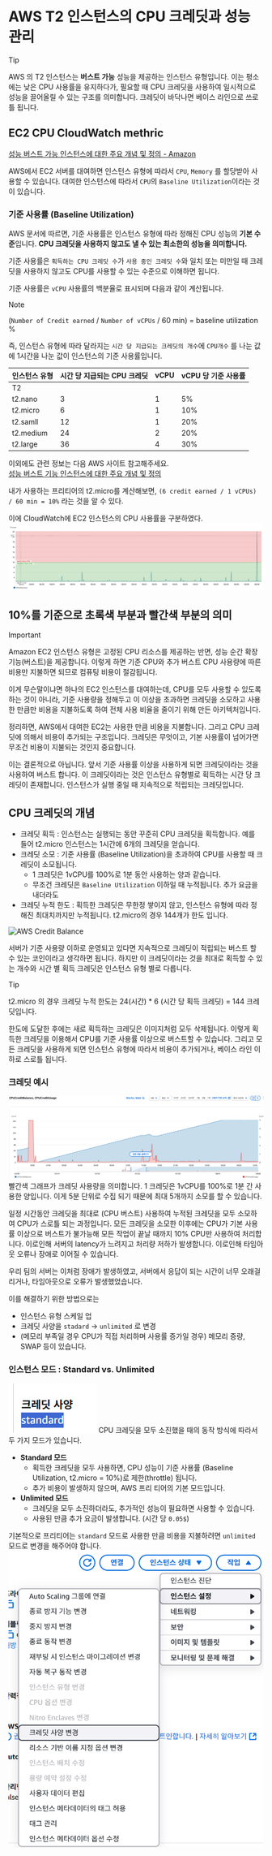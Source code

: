 # AWS T2 인스턴스의 CPU 크레딧과 성능 관리

> [!TIP]
> AWS 의 T2 인스턴스는 **버스트 가능** 성능을 제공하는 인스턴스 유형입니다. 이는 평소에는 낮은 CPU 사용률을 유지하다가, 필요할 때 CPU 크레딧을 사용하여 일시적으로 성능을 끌어올릴 수 있는 구조를 의미합니다. 크레딧이 바닥나면 베이스 라인으로 쓰로틀 됩니다.

## EC2 CPU CloudWatch methric

[성능 버스트 가능 인스턴스에 대한 주요 개념 및 정의 - Amazon](https://docs.aws.amazon.com/ko_kr/AWSEC2/latest/UserGuide/burstable-credits-baseline-concepts.html)

AWS에서 EC2 서버를 대여하면 인스턴스 유형에 따라서 `CPU`, `Memory` 를 할당받아 사용할 수 있습니다. 대여한 인스턴스에 따라서 `CPU`의 `Baseline Utilization`이라는 것이 있습니다.

### 기준 사용률 (Baseline Utilization)

AWS 문서에 따르면, 기준 사용률은 인스턴스 유형에 따라 정해진 CPU 성능의 **기본 수준**입니다. **CPU 크레딧을 사용하지 않고도 낼 수 있는 최소한의 성능을 의미합니다.**

기준 사용률은 `획득하는 CPU 크레딧 수`가 `사용 중인 크레딧 수`와 일치 또는 미만일 때 크레딧을 사용하지 않고도 CPU를 사용할 수 있는 수준으로 이해하면 됩니다.

기준 사용률은 `vCPU` 사용률의 백분율로 표시되며 다음과 같이 계산됩니다.

> [!NOTE]
> (`Number of Credit earned` / `Number of vCPUs` / 60 min) = baseline utilization %

즉, 인스턴스 유형에 따라 달라지는 `시간 당 지급되는 크레딧의 개수`에 `CPU개수` 를 나눈 값에 1시간을 나눈 값이 인스턴스의 기준 사용률입니다.

| 인스턴스 유형 | 시간 당 지급되는 CPU 크레딧 | vCPU | vCPU 당 기준 사용률 |
| ------------- | --------------------------- | ---- | ------------------- |
| T2            |                             |      |                     |
| t2.nano       | 3                           | 1    | 5%                  |
| t2.micro      | 6                           | 1    | 10%                 |
| t2.samll      | 12                          | 1    | 20%                 |
| t2.medium     | 24                          | 2    | 20%                 |
| t2.large      | 36                          | 4    | 30%                 |

이외에도 관련 정보는 다음 AWS 사이트 참고해주세요.  
[성능 버스트 기능 인스턴스에 대한 주요 개념 및 정의](https://docs.aws.amazon.com/ko_kr/AWSEC2/latest/UserGuide/burstable-credits-baseline-concepts.html#earning-CPU-credits)

내가 사용하는 프리티어의 t2.micro를 계산해보면,
`(6 credit earned / 1 vCPUs) / 60 min = 10%` 라는 것을 알 수 있다.

이에 CloudWatch에 EC2 인스턴스의 CPU 사용률을 구분하였다.
![cpu-utilization](../images/aws/cpu-baseline.png)

## 10%를 기준으로 초록색 부분과 빨간색 부분의 의미

> [!IMPORTANT]
> Amazon EC2 인스턴스 유형은 고정된 CPU 리소스를 제공하는 반면, 성능 순간 확장 기능(버스트)을 제공합니다. 이렇게 하면 기준 CPU와 추가 버스트 CPU 사용량에 따른 비용만 지불하면 되므로 컴퓨팅 비용이 절감됩니다.

이게 무슨말이냐면 하나의 EC2 인스턴스를 대여하는데, CPU를 모두 사용할 수 있도록 하는 것이 아니라, 기준 사용량을 정해두고 이 이상을 초과하면 크레딧을 소모하고 사용한 만큼만 비용을 지불하도록 하여 전체 사용 비율을 줄이기 위해 만든 아키텍처입니다.

정리하면, AWS에서 대여한 EC2는 사용한 만큼 비용을 지불합니다. 그리고 CPU 크레딧에 의해서 비용이 추가되는 구조입니다. 크레딧은 무엇이고, 기본 사용률이 넘어가면 무조건 비용이 지불되는 것인지 중요합니다.

이는 결론적으로 아닙니다. 앞서 기준 사용률 이상을 사용하게 되면 크레딧이라는 것을 사용하여 버스트 합니다. 이 크레딧이라는 것은 인스턴스 유형별로 획득하는 시간 당 크레딧이 존재합니다. 인스턴스가 실행 중일 때 지속적으로 적립되는 크레딧입니다.

## CPU 크레딧의 개념

- 크레딧 획득 : 인스턴스는 실행되는 동안 꾸준히 CPU 크레딧을 획득합니다. 예를 들어 t2.micro 인스턴스는 1시간에 6개의 크레딧을 얻습니다.
- 크레딧 소모 : 기준 사용률 (Baseline Utilization)을 초과하여 CPU를 사용할 때 크레딧이 소모됩니다.
  - 1 크레딧은 1vCPU를 100%로 1분 동안 사용하는 양과 같습니다.
  - 무조건 크레딧은 `Baseline Utilization` 이하일 때 누적됩니다. 추가 요금을 내더라도
- 크레딧 누적 한도 : 획득한 크레딧은 무한정 쌓이지 않고, 인스턴스 유형에 따라 정해진 최대치까지만 누적됩니다. t2.micro의 경우 144개가 한도 입니다.

![AWS Credit Balance](https://docs.aws.amazon.com/ko_kr/AWSEC2/latest/UserGuide/images/t2-t3-bucket.png)

서버가 기준 사용량 이하로 운영되고 있다면 지속적으로 크레딧이 적립되는 버스트 할 수 있는 코인이라고 생각하면 됩니다. 하지만 이 크레딧이라는 것을 최대로 획득할 수 있는 개수와 시간 별 획득 크레딧은 인스턴스 유형 별로 다릅니다.

> [!TIP]
> t2.micro 의 경우 크레딧 누적 한도는 24(시간) \* 6 (시간 당 획득 크레딧) = 144 크레딧입니다.

한도에 도달한 후에는 새로 획득하는 크레딧은 이미지처럼 모두 삭제됩니다. 이렇게 획득한 크레딧을 이용해서 CPU를 기준 사용률 이상으로 버스트할 수 있습니다. 그리고 모든 크레딧을 사용하게 되면 인스턴스 유형에 따라서 비용이 추가되거나, 베이스 라인 이하로 스로틀 됩니다.

### 크레딧 예시

![AWS-Credit 사용률, 누적량](../images/aws/credit-throttle.png)
빨간색 그래프가 크레딧 사용량을 의미합니다. 1 크레딧은 1vCPU를 100%로 1분 간 사용한 양입니다. 이게 5분 단위로 수집 되기 때문에 최대 5개까지 소모를 할 수 있습니다.

일정 시간동안 크레딧을 최대로 (CPU 버스트) 사용하여 누적된 크레딧을 모두 소모하여 CPU가 스로틀 되는 과정입니다. 모든 크레딧을 소모한 이후에는 CPU가 기본 사용률 이상으로 버스트가 불가능해 모든 작업이 끝날 때까지 10% CPU만 사용하여 처리합니다. 이로인해 서버의 latency가 느려지고 처리량 저하가 발생합니다. 이로인해 타임아웃 오류나 장애로 이어질 수 있습니다.

우리 팀의 서버는 이처럼 장애가 발생하였고, 서버에서 응답이 되는 시간이 너무 오래걸리거나, 타임아웃으로 오류가 발생했었습니다.

이를 해결하기 위한 방법으로는

- 인스턴스 유형 스케일 업
- 크레딧 사양을 `stadard` -> `unlimited` 로 변경
- (메모리 부족일 경우 CPU가 직접 처리하며 사용률 증가일 경우) 메모리 증량, SWAP
  등이 있습니다.

### 인스턴스 모드 : Standard vs. Unlimited

![my-server-credit사양](../images/aws/credit-사양.png)
CPU 크레딧을 모두 소진했을 때의 동작 방식에 따라서 두 가지 모드가 있습니다.

- **Standard 모드**
  - 획득한 크레딧을 모두 사용하면, CPU 성능이 기준 사용률 (Baseline Utilization, t2.micro = 10%)로 제한(throttle) 됩니다.
  - 추가 비용이 발생하지 않으며, AWS 프리 티어의 기본 모드입니다.
- **Unlimited 모드**
  - 크레딧을 모두 소진하더라도, 추가적인 성능이 필요하면 사용할 수 있습니다.
  - 사용된 만큼 추가 요금이 발생합니다. (시간 당 `0.05$`)

기본적으로 프리티어는 `standard` 모드로 사용한 만큼 비용을 지불하려면 `unlimited` 모드로 변경을 해주어야 합니다.
![사양 변경 방법](../images/aws/credit-사양변경.png)
